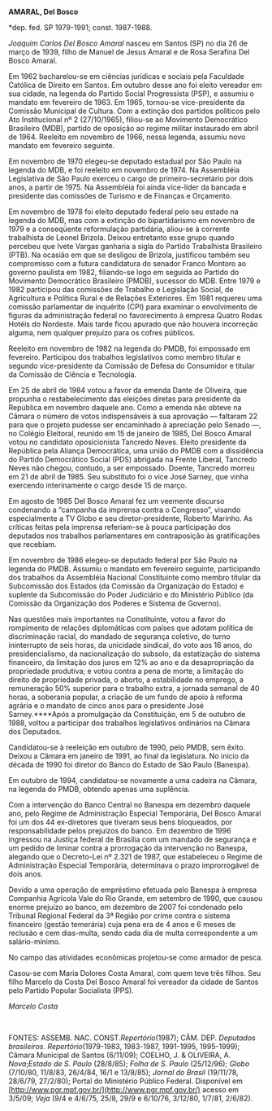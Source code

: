 **AMARAL, Del Bosco**

\*dep. fed. SP 1979-1991; const. 1987-1988.

*Joaquim Carlos Del Bosco Amaral* nasceu em Santos (SP) no dia 26 de
março de 1939, filho de Manuel de Jesus Amaral e de Rosa Serafina Del
Bosco Amaral.

Em 1962 bacharelou-se em ciências jurídicas e sociais pela Faculdade
Católica de Direito em Santos. Em outubro desse ano foi eleito vereador
em sua cidade, na legenda do Partido Social Progressista (PSP), e
assumiu o mandato em fevereiro de 1963. Em 1965, tornou-se
vice-presidente da Comissão Municipal de Cultura. Com a extinção dos
partidos políticos pelo Ato Institucional nº 2 (27/10/1965), filiou-se
ao Movimento Democrático Brasileiro (MDB), partido de oposição ao regime
militar instaurado em abril de 1964. Reeleito em novembro de 1966, nessa
legenda, assumiu novo mandato em fevereiro seguinte.

Em novembro de 1970 elegeu-se deputado estadual por São Paulo na legenda
do MDB, e foi reeleito em novembro de 1974. Na Assembléia Legislativa de
São Paulo exerceu o cargo de primeiro-secretário por dois anos, a partir
de 1975. Na Assembléia foi ainda vice-líder da bancada e presidente das
comissões de Turismo e de Finanças e Orçamento.

Em novembro de 1978 foi eleito deputado federal pelo seu estado na
legenda do MDB, mas com a extinção do bipartidarismo em novembro de 1979
e a conseqüente reformulação partidária, aliou-se à corrente trabalhista
de Leonel Brizola. Deixou entretanto esse grupo quando percebeu que
Ivete Vargas ganharia a sigla do Partido Trabalhista Brasileiro (PTB).
Na ocasião em que se desligou de Brizola, justificou também seu
compromisso com a futura candidatura do senador Franco Montoro ao
governo paulista em 1982, filiando-se logo em seguida ao Partido do
Movimento Democrático Brasileiro (PMDB), sucessor do MDB. Entre 1979 e
1982 participou das comissões de Trabalho e Legislação Social, de
Agricultura e Política Rural e de Relações Exteriores. Em 1981 requereu
uma comissão parlamentar de inquérito (CPI) para examinar o envolvimento
de figuras da administração federal no favorecimento à empresa Quatro
Rodas Hotéis do Nordeste. Mais tarde ficou apurado que não houvera
incorreção alguma, nem qualquer prejuízo para os cofres públicos.

Reeleito em novembro de 1982 na legenda do PMDB, foi empossado em
fevereiro. Participou dos trabalhos legislativos como membro titular e
segundo vice-presidente da Comissão de Defesa do Consumidor e titular da
Comissão de Ciência e Tecnologia.

Em 25 de abril de 1984 votou a favor da emenda Dante de Oliveira, que
propunha o restabelecimento das eleições diretas para presidente da
República em novembro daquele ano. Como a emenda não obteve na Câmara o
número de votos indispensáveis à sua aprovação — faltaram 22 para que o
projeto pudesse ser encaminhado à apreciação pelo Senado —, no Colégio
Eleitoral, reunido em 15 de janeiro de 1985, Del Bosco Amaral votou no
candidato oposicionista Tancredo Neves. Eleito presidente da República
pela Aliança Democrática, uma união do PMDB com a dissidência do Partido
Democrático Social (PDS) abrigada na Frente Liberal, Tancredo Neves não
chegou, contudo, a ser empossado. Doente, Tancredo morreu em 21 de abril
de 1985. Seu substituto foi o vice José Sarney, que vinha exercendo
interinamente o cargo desde 15 de março.

Em agosto de 1985 Del Bosco Amaral fez um veemente discurso condenando a
“campanha da imprensa contra o Congresso”, visando especialmente a TV
Globo e seu diretor-presidente, Roberto Marinho. As críticas feitas pela
imprensa referiam-se à pouca participação dos deputados nos trabalhos
parlamentares em contraposição às gratificações que recebiam.

Em novembro de 1986 elegeu-se deputado federal por São Paulo na legenda
do PMDB. Assumiu o mandato em fevereiro seguinte, participando dos
trabalhos da Assembléia Nacional Constituinte como membro titular da
Subcomissão dos Estados (da Comissão da Organização do Estado) e
suplente da Subcomissão do Poder Judiciário e do Ministério Público (da
Comissão da Organização dos Poderes e Sistema de Governo).

Nas questões mais importantes na Constituinte, votou a favor do
rompimento de relações diplomáticas com países que adotam política de
discriminação racial, do mandado de segurança coletivo, do turno
ininterrupto de seis horas, da unicidade sindical, do voto aos 16 anos,
do presidencialismo, da nacionalização do subsolo, da estatização do
sistema financeiro, da limitação dos juros em 12% ao ano e da
desapropriação da propriedade produtiva; e votou contra a pena de morte,
a limitação do direito de propriedade privada, o aborto, a estabilidade
no emprego, a remuneração 50% superior para o trabalho extra, a jornada
semanal de 40 horas, a soberania popular, a criação de um fundo de apoio
à reforma agrária e o mandato de cinco anos para o presidente José
Sarney.****Após a promulgação da Constituição, em 5 de outubro de 1988,
voltou a participar dos trabalhos legislativos ordinários na Câmara dos
Deputados.

Candidatou-se à reeleição em outubro de 1990, pelo PMDB, sem êxito.
Deixou a Câmara em janeiro de 1991, ao final da legislatura. No início
da década de 1990 foi diretor do Banco do Estado de São Paulo (Banespa).

Em outubro de 1994, candidatou-se novamente a uma cadeira na Câmara, na
legenda do PMDB, obtendo apenas uma suplência.

Com a intervenção do Banco Central no Banespa em dezembro daquele ano,
pelo Regime de Administração Especial Temporária, Del Bosco Amaral foi
um dos 44 ex-diretores que tiveram seus bens bloqueados, por
responsabilidade pelos prejuízos do banco. Em dezembro de 1996 ingressou
na Justiça federal de Brasília com um mandado de segurança e um pedido
de liminar contra a prorrogação da intervenção no Banespa, alegando que
o Decreto-Lei nº 2.321 de 1987, que estabeleceu o Regime de
Administração Especial Temporária, determinava o prazo improrrogável de
dois anos.

Devido a uma operação de empréstimo efetuada pelo Banespa à empresa
Companhia Agrícola Vale do Rio Grande, em setembro de 1990, que causou
enorme prejuízo ao banco, em dezembro de 2007 foi condenado pelo
Tribunal Regional Federal da 3ª Região por crime contra o sistema
financeiro (gestão temerária) cuja pena era de 4 anos e 6 meses de
reclusão e cem dias-multa, sendo cada dia de multa correspondente a um
salário-mínimo.

No campo das atividades econômicas projetou-se como armador de pesca.

Casou-se com Maria Dolores Costa Amaral, com quem teve três filhos. Seu
filho Marcelo da Costa Del Bosco Amaral foi vereador da cidade de Santos
pelo Partido Popular Socialista (PPS).

*Marcelo Costa*

 

FONTES: ASSEMB. NAC. CONST.*Repertório*(1987); CÂM. DEP. *Deputados
brasileiros. Repertório*(1979-1983, 1983-1987, 1991-1995, 1995-1999);
Câmara Municipal de Santos (6/11/09); COELHO, J. & OLIVEIRA, A.
*Nova*;*Estado de S. Paulo* (28/8/85); *Folha de S. Paulo* (25/12/96);
*Globo* (7/10/80, 11/8/83, 26/4/84, 16/1 e 13/8/85); *Jornal do Brasil*
(19/11/78, 28/6/79, 27/2/80); Portal do Ministério Público Federal.
Disponível em [http://www.pgr.mpf.gov.br/](http://www.pgr.mpf.gov.br/)
acesso em 3/5/09; *Veja* (9/4 e 4/6/75, 25/8, 29/9 e 6/10/76, 3/12/80,
1/7/81, 2/6/82).
